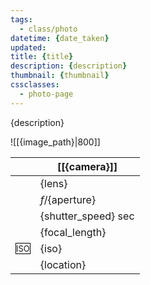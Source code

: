 ```yaml
---
tags: 
  - class/photo
datetime: {date_taken}
updated: 
title: {title}
description: {description}
thumbnail: {thumbnail}
cssclasses:
  - photo-page
---
```

{description}

![[{image_path}|800]]

| <i class="nf nf-fa-camera"> </i>                                  | [[{camera}]]                         |
| ----------------------------------------------------------------- | ------------------------------------ |
| <i class="nf nf-md-eye"></i>                                      | {lens}                               |
| <i class="nf nf-md-camera_iris"></i>                              | *f*/{aperture}                       |
| <i class="nf nf-md-camera_timer"></i>                             | {shutter_speed} sec                  |
| <i class="nf nf-fa-ruler_horizontal"></i>                         | {focal_length}                       |
| <span style="font-size: small; border:1px solid black">ISO</span> | {iso}                                |
| <i class="nf nf-md-map_marker"></i>                               | {location}                           |
